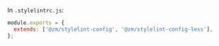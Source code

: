 In `.stylelintrc.js`:

```js
module.exports = {
  extends: ['@zm/stylelint-config', '@zm/stylelint-config-less'],
};
```
